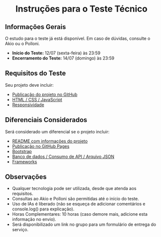 <h1 align="center">Instruções para o Teste Técnico</h1>

## Informações Gerais
O estudo para o teste já está disponível. Em caso de dúvidas, consulte o Akio ou o Polloni.

- **Início do Teste:** 12/07 (sexta-feira) às 23:59
- **Encerramento do Teste:** 14/07 (domingo) às 23:59

## Requisitos do Teste
Seu projeto deve incluir:

- [Publicação do projeto no GitHub](https://docs.github.com/pt/repositories/creating-and-managing-repositories/quickstart-for-repositories)
- [HTML / CSS / JavaScript](https://www.alura.com.br/artigos/html-css-e-js-definicoes)
- [Responsividade](https://www.freecodecamp.org/portuguese/news/design-responsivo-para-a-web-como-adaptar-um-site-a-celulares-e-tablets/)

## Diferenciais Considerados
Será considerado um diferencial se o projeto incluir:

- [README com informações do projeto](https://www.alura.com.br/artigos/escrever-bom-readme)
- [Publicação no GitHub Pages](https://www.alura.com.br/artigos/como-colocar-projeto-no-ar-com-github-pages)
- [Bootstrap](https://getbootstrap.com/)
- [Banco de dados / Consumo de API / Arquivo JSON](https://www.visualdicas.com.br/programacao/js/83-como-ler-e-obter-dados-de-um-arquivo-json-com-javascript)
- [Frameworks](https://www.hostgator.com.br/blog/frameworks-na-programacao/)

## Observações
- Qualquer tecnologia pode ser utilizada, desde que atenda aos requisitos.
- Consultas ao Akio e Polloni são permitidas até o início do teste.
- Uso de IAs é liberado (não se esqueça de adicionar comentários e console.log() para explicação).
- Horas Complementares: 10 horas (caso demore mais, adicione esta informação no envio).
- Será disponibilizado um link no grupo para um formulário de entrega do serviço.
